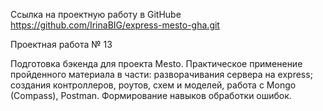 Ссылка на проектную работу
в GitHube https://github.com/IrinaBIG/express-mesto-gha.git

Проектная работа № 13

Подготовка бэкенда для проекта Mesto.
Практическое применение пройденного материала в части:
разворачивания сервера на express;
создания контроллеров, роутов, схем и моделей,
работа с Mongo (Compass), Postman.
Формирование навыков обработки ошибок.
